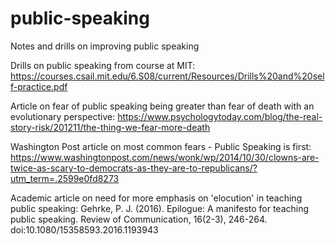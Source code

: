 # public-speaking
Notes and drills on improving public speaking

Drills on public speaking from course at MIT: https://courses.csail.mit.edu/6.S08/current/Resources/Drills%20and%20self-practice.pdf

Article on fear of public speaking being greater than fear of death with an evolutionary perspective: https://www.psychologytoday.com/blog/the-real-story-risk/201211/the-thing-we-fear-more-death

Washington Post article on most common fears - Public Speaking is first: https://www.washingtonpost.com/news/wonk/wp/2014/10/30/clowns-are-twice-as-scary-to-democrats-as-they-are-to-republicans/?utm_term=.2599e0fd8273

Academic article on need for more emphasis on 'elocution' in teaching public speaking: Gehrke, P. J. (2016). Epilogue: A manifesto for teaching public speaking. Review of Communication, 16(2-3), 246-264. doi:10.1080/15358593.2016.1193943
